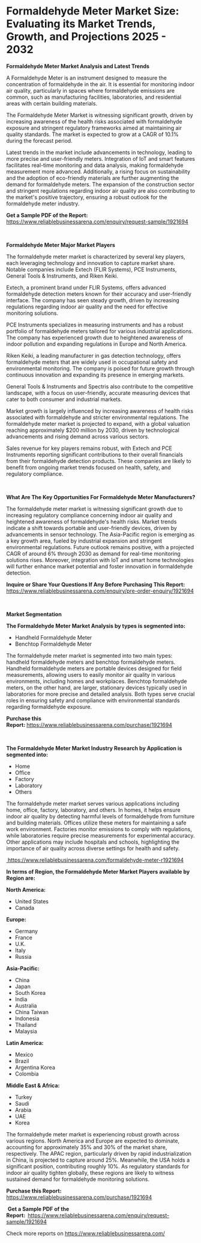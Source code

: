 <p><h1>Formaldehyde Meter Market Size: Evaluating its Market Trends, Growth, and Projections 2025 - 2032</h1></p><p><strong>Formaldehyde Meter Market Analysis and Latest Trends</strong></p>
<p><p>A Formaldehyde Meter is an instrument designed to measure the concentration of formaldehyde in the air. It is essential for monitoring indoor air quality, particularly in spaces where formaldehyde emissions are common, such as manufacturing facilities, laboratories, and residential areas with certain building materials. </p><p>The Formaldehyde Meter Market is witnessing significant growth, driven by increasing awareness of the health risks associated with formaldehyde exposure and stringent regulatory frameworks aimed at maintaining air quality standards. The market is expected to grow at a CAGR of 10.1% during the forecast period. </p><p>Latest trends in the market include advancements in technology, leading to more precise and user-friendly meters. Integration of IoT and smart features facilitates real-time monitoring and data analysis, making formaldehyde measurement more advanced. Additionally, a rising focus on sustainability and the adoption of eco-friendly materials are further augmenting the demand for formaldehyde meters. The expansion of the construction sector and stringent regulations regarding indoor air quality are also contributing to the market's positive trajectory, ensuring a robust outlook for the formaldehyde meter industry.</p></p>
<p><strong>Get a Sample PDF of the Report:&nbsp;</strong> <a href="https://www.reliablebusinessarena.com/enquiry/request-sample/1921694?utm_campaign=2584&utm_medium=2&utm_source=Github&utm_content=ia&utm_term=20022025&utm_id=formaldehyde-meter">https://www.reliablebusinessarena.com/enquiry/request-sample/1921694</a></p>
<p>&nbsp;</p>
<p><strong>Formaldehyde Meter Major Market Players</strong></p>
<p><p>The formaldehyde meter market is characterized by several key players, each leveraging technology and innovation to capture market share. Notable companies include Extech (FLIR Systems), PCE Instruments, General Tools & Instruments, and Riken Keiki.</p><p>Extech, a prominent brand under FLIR Systems, offers advanced formaldehyde detection meters known for their accuracy and user-friendly interface. The company has seen steady growth, driven by increasing regulations regarding indoor air quality and the need for effective monitoring solutions.</p><p>PCE Instruments specializes in measuring instruments and has a robust portfolio of formaldehyde meters tailored for various industrial applications. The company has experienced growth due to heightened awareness of indoor pollution and expanding regulations in Europe and North America.</p><p>Riken Keiki, a leading manufacturer in gas detection technology, offers formaldehyde meters that are widely used in occupational safety and environmental monitoring. The company is poised for future growth through continuous innovation and expanding its presence in emerging markets.</p><p>General Tools & Instruments and Spectris also contribute to the competitive landscape, with a focus on user-friendly, accurate measuring devices that cater to both consumer and industrial markets.</p><p>Market growth is largely influenced by increasing awareness of health risks associated with formaldehyde and stricter environmental regulations. The formaldehyde meter market is projected to expand, with a global valuation reaching approximately $200 million by 2030, driven by technological advancements and rising demand across various sectors.</p><p>Sales revenue for key players remains robust, with Extech and PCE Instruments reporting significant contributions to their overall financials from their formaldehyde detection products. These companies are likely to benefit from ongoing market trends focused on health, safety, and regulatory compliance.</p></p>
<p>&nbsp;</p>
<p><strong>What Are The Key Opportunities For Formaldehyde Meter Manufacturers?</strong></p>
<p><p>The formaldehyde meter market is witnessing significant growth due to increasing regulatory compliance concerning indoor air quality and heightened awareness of formaldehyde's health risks. Market trends indicate a shift towards portable and user-friendly devices, driven by advancements in sensor technology. The Asia-Pacific region is emerging as a key growth area, fueled by industrial expansion and stringent environmental regulations. Future outlook remains positive, with a projected CAGR of around 6% through 2030 as demand for real-time monitoring solutions rises. Moreover, integration with IoT and smart home technologies will further enhance market potential and foster innovation in formaldehyde detection.</p></p>
<p><strong>Inquire or Share Your Questions If Any Before Purchasing This Report:</strong> <a href="https://www.reliablebusinessarena.com/enquiry/pre-order-enquiry/1921694?utm_campaign=2584&utm_medium=2&utm_source=Github&utm_content=ia&utm_term=20022025&utm_id=formaldehyde-meter">https://www.reliablebusinessarena.com/enquiry/pre-order-enquiry/1921694</a></p>
<p>&nbsp;</p>
<p><strong>Market Segmentation</strong></p>
<p><strong>The Formaldehyde Meter Market Analysis by types is segmented into:</strong></p>
<p><ul><li>Handheld Formaldehyde Meter</li><li>Benchtop Formaldehyde Meter</li></ul></p>
<p><p>The formaldehyde meter market is segmented into two main types: handheld formaldehyde meters and benchtop formaldehyde meters. Handheld formaldehyde meters are portable devices designed for field measurements, allowing users to easily monitor air quality in various environments, including homes and workplaces. Benchtop formaldehyde meters, on the other hand, are larger, stationary devices typically used in laboratories for more precise and detailed analysis. Both types serve crucial roles in ensuring safety and compliance with environmental standards regarding formaldehyde exposure.</p></p>
<p><strong>Purchase this Report:&nbsp;</strong><a href="https://www.reliablebusinessarena.com/purchase/1921694?utm_campaign=2584&utm_medium=2&utm_source=Github&utm_content=ia&utm_term=20022025&utm_id=formaldehyde-meter">https://www.reliablebusinessarena.com/purchase/1921694</a></p>
<p>&nbsp;</p>
<p><strong>The Formaldehyde Meter Market Industry Research by Application is segmented into:</strong></p>
<p><ul><li>Home</li><li>Office</li><li>Factory</li><li>Laboratory</li><li>Others</li></ul></p>
<p><p>The formaldehyde meter market serves various applications including home, office, factory, laboratory, and others. In homes, it helps ensure indoor air quality by detecting harmful levels of formaldehyde from furniture and building materials. Offices utilize these meters for maintaining a safe work environment. Factories monitor emissions to comply with regulations, while laboratories require precise measurements for experimental accuracy. Other applications may include hospitals and schools, highlighting the importance of air quality across diverse settings for health and safety.</p></p>
<p><a href="https://www.reliablebusinessarena.com/formaldehyde-meter-r1921694?utm_campaign=2584&utm_medium=2&utm_source=Github&utm_content=ia&utm_term=20022025&utm_id=formaldehyde-meter">&nbsp;https://www.reliablebusinessarena.com/formaldehyde-meter-r1921694</a></p>
<p><strong>In terms of Region, the Formaldehyde Meter Market Players available by Region are:</strong></p>
<p>
    <p> <strong> North America: </strong>
        <ul>
            <li>United States</li>
            <li>Canada</li>
        </ul>
        </p> 
    <p> <strong> Europe: </strong>
        <ul>
            <li>Germany</li>
            <li>France</li>
            <li>U.K.</li>
            <li>Italy</li>
            <li>Russia</li>
        </ul>
        </p> 
    <p> <strong> Asia-Pacific: </strong>
        <ul>
            <li>China</li>
            <li>Japan</li>
            <li>South Korea</li>
            <li>India</li>
            <li>Australia</li>
            <li>China Taiwan</li>
            <li>Indonesia</li>
            <li>Thailand</li>
            <li>Malaysia</li>
        </ul>
        </p> 
    <p> <strong> Latin America: </strong>
        <ul>
            <li>Mexico</li>
            <li>Brazil</li>
            <li>Argentina Korea</li>
            <li>Colombia</li>
        </ul>
        </p> 
    <p> <strong> Middle East & Africa: </strong>
        <ul>
            <li>Turkey</li>
            <li>Saudi</li>
            <li>Arabia</li>
            <li>UAE</li>
            <li>Korea</li>
        </ul>
    </p>
    </p>
<p><p>The formaldehyde meter market is experiencing robust growth across various regions. North America and Europe are expected to dominate, accounting for approximately 35% and 30% of the market share, respectively. The APAC region, particularly driven by rapid industrialization in China, is projected to capture around 25%. Meanwhile, the USA holds a significant position, contributing roughly 10%. As regulatory standards for indoor air quality tighten globally, these regions are likely to witness sustained demand for formaldehyde monitoring solutions.</p></p>
<p><strong>Purchase this Report: </strong><a href="https://www.reliablebusinessarena.com/purchase/1921694?utm_campaign=2584&utm_medium=2&utm_source=Github&utm_content=ia&utm_term=20022025&utm_id=formaldehyde-meter">https://www.reliablebusinessarena.com/purchase/1921694</a></p>
<p>&nbsp;<strong>Get a Sample PDF of the Report:&nbsp;&nbsp;</strong><a href="https://www.reliablebusinessarena.com/enquiry/request-sample/1921694?utm_campaign=2584&utm_medium=2&utm_source=Github&utm_content=ia&utm_term=20022025&utm_id=formaldehyde-meter">https://www.reliablebusinessarena.com/enquiry/request-sample/1921694</a></p>
<p><strong></strong></p>
<p>Check more reports on <a href="https://www.reliablebusinessarena.com/?utm_campaign=2584&utm_medium=2&utm_source=Github&utm_content=ia&utm_term=20022025&utm_id=formaldehyde-meter">https://www.reliablebusinessarena.com/</a></p>